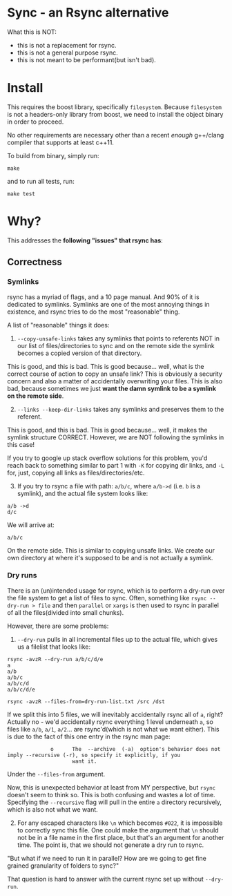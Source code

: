 # Sync - an Rsync alternative

What this is NOT:
- this is not a replacement for rsync.
- this is not a general purpose rsync.
- this is not meant to be performant(but isn't bad).

# Install

This requires the boost library, specifically `filesystem`. Because `filesystem` is not a headers-only library from boost, we need to install the object binary in order to proceed.

No other requirements are necessary other than a recent _enough_ g++/clang compiler that supports at least c++11.

To build from binary, simply run:

```
make
```

and to run all tests, run:

```
make test
```

# Why?

This addresses the **following "issues" that rsync has**:

## Correctness

### Symlinks
rsync has a myriad of flags, and a 10 page manual. And 90% of it is dedicated to symlinks.
Symlinks are one of the most annoying things in existence, and rsync tries to do the most
"reasonable" thing.

A list of "reasonable" things it does:

1. `--copy-unsafe-links` takes any symlinks that points to referents NOT in our list of files/directories to sync and on the remote side the symlink becomes a copied version of that directory.

This is good, and this is bad. This is good because... well, what is the correct course of action to copy an unsafe link? This is obviously a security concern and also a matter of accidentally overwriting your files. This is also bad, because sometimes we just **want the damn symlink to be a symlink on the remote side**.

2. `--links --keep-dir-links` takes any symlinks and preserves them to the referent.

This is good, and this is bad. This is good because... well, it makes the symlink structure CORRECT. However, we are NOT following the symlinks in this case!

If you try to google up stack overflow solutions for this problem, you'd reach back to something similar to part 1 with `-K` for copying dir links, and `-L` for, just, copying all links as files/directories/etc.

3. If you try to rsync a file with path: `a/b/c`, where `a/b->d` (i.e. `b` is a symlink), and the actual file system looks like:

```
a/b ->d
d/c
```

We will arrive at:

```
a/b/c
```

On the remote side. This is similar to copying unsafe links. We create our own directory at where it's supposed to be and is not actually a symlink.

### Dry runs
There is an (un)intended usage for rsync, which is to perform a dry-run over the file system to get a list of files to sync. Often, something like `rsync --dry-run > file` and then `parallel` or `xargs` is then used to rsync in parallel of all the files(divided into small chunks).

However, there are some problems:

1. `--dry-run` pulls in all incremental files up to the actual file, which gives us a filelist that looks like:

```
rsync -avzR --dry-run a/b/c/d/e
a
a/b
a/b/c
a/b/c/d
a/b/c/d/e

rsync -avzR --files-from=dry-run-list.txt /src /dst
```

If we split this into 5 files, we will inevitably accidentally rsync all of `a`, right? Actually no - we'd accidentally rsync everything 1 level underneath `a`, so files like `a/b`, `a/1`, `a/2`... are rsync'd(which is not what we want either). This is due to the fact of this one entry in the rsync man page:

```
              o      The  --archive  (-a)  option's behavior does not imply --recursive (-r), so specify it explicitly, if you
                     want it.
```

Under the `--files-from` argument. 

Now, this is unexpected behavior at least from MY perspective, but `rsync` doesn't seem to think so. This is both confusing and wastes a lot of time. Specifying the `--recursive` flag will pull in the entire `a` directory recursively, which is also not what we want.

2. For any escaped characters like `\n` which becomes `#022`, it is impossible to correctly sync this file. One could make the argument that `\n` should not be in a file name in the first place, but that's an argument for another time. The point is, that we should not generate a dry run to rsync.

"But what if we need to run it in parallel? How are we going to get fine grained granularity of folders to sync?"

That question is hard to answer with the current rsync set up without `--dry-run`.



